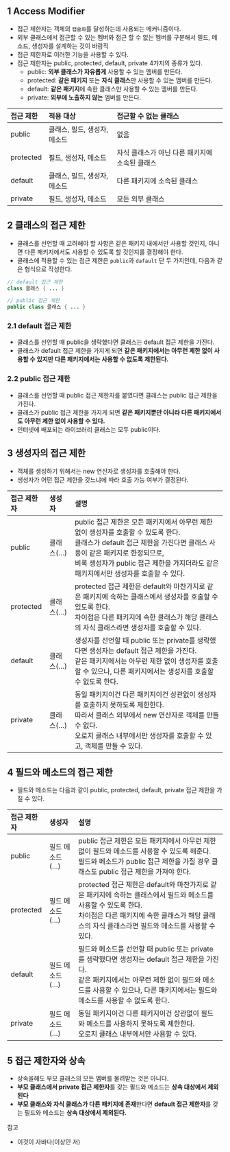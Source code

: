 ## 1 Access Modifier

* 접근 제한자는 객체의 `캡슐화`를 달성하는데 사용되는 메커니즘이다.
* 외부 클래스에서 접근할 수 있는 멤버와 접근 할 수 없는 멤버를 구분해서 필드, 메소드, 생성자를 설계하는 것이 바람직
* 접근 제한자로 이러한 기능을 사용할 수 있다.
* 접근 제한자는 public, protected, default, private 4가지의 종류가 있다.
  * public: **외부 클래스가 자유롭게** 사용할 수 있는 멤버를 만든다.
  * protected: **같은 패키지** 또는 **자식 클래스**만 사용할 수 있는 멤버를 만든다.
  * default: **같은 패키지**에 속한 클래스만 사용할 수 있는 멤버를 만든다.
  * private: **외부에 노출하지 않는** 멤버를 만든다.



| 접근 제한 | 적용 대상                    | 접근할 수 없는 클래스                          |
| :-------- | :--------------------------- | :--------------------------------------------- |
| public    | 클래스, 필드, 생성자, 메소드 | 없음                                           |
| protected | 필드, 생성자, 메소드         | 자식 클래스가 아닌 다른 패키지에 소속된 클래스 |
| default   | 클래스, 필드, 생성자, 메소드 | 다른 패키지에 소속된 클래스                    |
| private   | 필드, 생성자, 메소드         | 모든 외부 클래스                               |



## 2 클래스의 접근 제한

* 클래스를 선언할 때 고려해야 할 사항은 같은 패키지 내에서만 사용할 것인지, 아니면 다른 패키지에서도 사용할 수 있도록 할 것인지를 결정해야 한다.
* 클래스에 적용할 수 있는 접근 제한은 `public`과 `dafault` 단 두 가지인데, 다음과 같은 형식으로 작성한다.

```java
// default 접근 제한
class 클래스 { ... }

// public 접근 제한
public class 클래스 { ... }
```



### 2.1 default 접근 제한

* 클래스를 선언할 때 public을 생략했다면 클래스는 default 접근 제한을 가진다.
* 클래스가 default 접근 제한을 가지게 되면 **같은 패키지에서는 아무런 제한 없이 사용할 수 있지만 다른 패키지에서는 사용할 수 없도록 제한된다.**



### 2.2 public 접근 제한

* 클래스를 선언할 때 public 접근 제한자를 붙였다면 클래스는 public 접근 제한을 가진다.
* 클래스가 public 접근 제한을 가지게 되면 **같은 패키지뿐만 아니라 다른 패키지에서도 아무런 제한 없이 사용할 수 있다.**
* 인터넷에 배포되는 라이브러리 클래스는 모두 public이다.



## 3 생성자의 접근 제한

* 객체를 생성하기 위해서는 new 연산자로 생성자를 호출해야 한다.
* 생성자가 어떤 접근 제한을 갖느냐에 따라 호출 가능 여부가 결정된다.

| 접근 제한자 | 생성자    | 설명                                                         |
| :---------- | :-------- | :----------------------------------------------------------- |
| public      | 클래스(…) | public 접근 제한은 모든 패키지에서 아무런 제한 없이 생성자를 호출할 수 있도록 한다. <br />클래스가 default 접근 제한을 가진다면 클래스 사용이 같은 패키지로 한정되므로, <br />비록 생성자가 public 접근 제한을 가지더라도 같은 패키지에서만 생성자를 호출할 수 있다. |
| protected   | 클래스(…) | protected 접근 제한은 default와 마찬가지로 같은 패키지에 속하는 클래스에서 생성자를 호출할 수 있도록 한다. <br />차이점은 다른 패키지에 속한 클래스가 해당 클래스의 자식 클래스라면 생성자를 호출할 수 있다. |
| default     | 클래스(…) | 생성자를 선언할 때 public 또는 private를 생략했다면 생성자는 default 접근 제한을 가진다. <br />같은 패키지에서는 아무런 제한 없이 생성자를 호출할 수 있으나, 다른 패키지에서는 생성자를 호출할 수 없도록 한다. |
| private     | 클래스(…) | 동일 패키지이건 다른 패키지이건 상관없이 생성자를 호출하지 못하도록 제한한다. <br />따라서 클래스 외부에서 new 연산자로 객체를 만들 수 없다. <br />오로지 클래스 내부에서만 생성자를 호출할 수 있고, 객체를 만들 수 있다. |



## 4 필드와 메소드의 접근 제한

* 필드와 메소드는 다음과 같이 public, protected, default, private 접근 제한을 가질 수 있다.

| 접근 제한자 | 생성자         | 설명                                                         |
| :---------- | :------------- | :----------------------------------------------------------- |
| public      | 필드 메소드(…) | public 접근 제한은 모든 패키지에서 아무런 제한 없이 필드와 메소드를 사용할 수 있도록 해준다. <br />필드와 메소드가 public 접근 제한을 가질 경우 클래스도 public 접근 제한을 가져야 한다. |
| protected   | 필드 메소드(…) | protected 접근 제한은 default와 마찬가지로 같은 패키지에 속하는 클래스에서 필드와 메소드를 사용할 수 있도록 한다. <br />차이점은 다른 패키지에 속한 클래스가 해당 클래스의 자식 클래스라면 필드와 메소드를 사용할 수 있다. |
| default     | 필드 메소드(…) | 필드와 메소드를 선언할 때 public 또는 private를 생략했다면 생성자는 default 접근 제한을 가진다. <br />같은 패키지에서는 아무런 제한 없이 필드와 메소드를 사용할 수 있으나, 다른 패키지에서는 필드와 메소드를 사용할 수 없도록 한다. |
| private     | 필드 메소드(…) | 동일 패키지이건 다른 패키지이건 상관없이 필드와 메소드를 사용하지 못하도록 제한한다. <br />오로지 클래스 내부에서만 사용할 수 있다. |



## 5 접근 제한자와 상속

* 상속을해도 부모 클래스의 모든 멤버를 물려받는 것은 아니다.
* **부모 클래스에서 private 접근 제한자**를 갖는 필드와 메소드는 **상속 대상에서 제외된다**
* **부모 클래스와 자식 클래스가 다른 패키지에 존재**한다면 **default 접근 제한자**를 갖는 필드와 메소드는 **상속 대상에서 제외된다.**



참고

* 이것이 자바다(이상민 저)